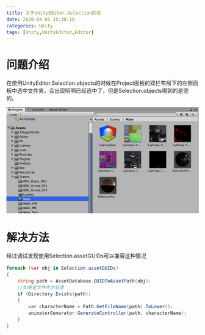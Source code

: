 ```yaml
---
title: 关于UnityEditor.Selection的坑
date: 2020-04-05 15:38:19
categories: Unity
tags: [Unity,UnityEditor,Editor]
---
```


# 问题介绍
在使用UnityEditor.Selection.objects的时候在Project面板的双栏布局下的左侧面板中选中文件夹，会出现明明已经选中了，但是Selection.objects得到的是空的。

![](/images/postsimages/Unity/Selection/Selection双栏布局选中.png)

# 解决方法

经过调试发现使用Selection.assetGUIDs可以兼容这种情况

```csharp
foreach (var obj in Selection.assetGUIDs)
{
    string path = AssetDatabase.GUIDToAssetPath(obj);
    //如果是文件夹才处理
    if (Directory.Exists(path))
    {
        var characterName = Path.GetFileName(path).ToLower();
        animatorGenerator.GenerateController(path, characterName);
    }
}
```


